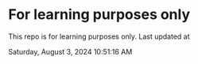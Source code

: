 # For learning purposes only
This repo is for learning purposes only.
Last updated at

Saturday, August 3, 2024 10:51:16 AM

